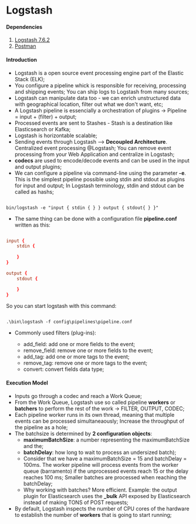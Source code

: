 # Logstash

#### Dependencies 

1. [Logstash 7.6.2](https://www.elastic.co/pt/downloads/past-releases/logstash-7-6-2)
2. [Postman](https://www.postman.com/)

#### Introduction

* Logstash is a open source event processing engine part of the Elastic Stack (ELK);
* You configure a pipeline whick is responsible for receiving, processing and shipping events; You can ship logs to Logstash from many sources;
* Logstash can manipulate data too - we can enrich unstructured data with geographical location, filter out what we don't want, etc;
* A Logstash pipeline is essencially a orchestration of plugins -> Pipeline = input + (filter) + output;
* Processed events are sent to Stashes - Stash is a destination like Elasticsearch or Kafka;
* Logstash is horizontable scalable;
* Sending events through Logstash --> **Decoupled Architecture**. Centralized event processing @Logstash; You can remove event processing from your Web Application and centralize in Logstash;
* **codecs** are used to encode/decode events and can be used in the input and output plugins;
* We can configure a pipeline via command-line using the parameter **-e**. This is the simplest pipeline possible using stdin and stdout as plugins for input and output; In Logstash terminology, stdin and stdout can be called as hashs;

~~~linux

bin/logstash -e "input { stdin { } } output { stdout{ } }"

~~~~

* The same thing can be done with a configuration file **pipeline.conf** written as this:

~~~conf

input {
    stdin {
        
    }
}

output {
    stdout {

    }
}
~~~

So you can start logstash with this command: 

~~~linux

.\bin\logstash -f config\pipelines\pipeline.conf

~~~

* Commonly used filters (plug-ins):

    - add_field: add one or more fields to the event;
    - remove_field: remove one or more fields to the event;
    - add_tag: add one or more tags to the event;
    - remove_tag: remove one or more tags to the event;
    - convert: convert fields data type;
 
#### Execution Model

* Inputs go through a codec and reach a Work Queue;
* From the Work Queue, Logstash use so called pipeline **workers** or **batchers** to perform the rest of the work -> FILTER, OUTPUT, CODEC;
* Each pipeline worker runs in its own thread, meaning that multiple events can be processed simultaneaously; Increase the throughput of the pipeline as a hole;
* The batchsize is determined by **2 configuration objects**: 
    * **maximumBatchSize**: a number representing the maximumBatchSize and the;
    * **batchDelay**: how long to wait to process an undersized batch);
    * Consider that we have a maximumBatchSize = 15 and batchDelay = 100ms. The worker pipeline will process events from the worker queue (barramento) if the unprocessed           events reach 15 or the delay reaches 100 ms; Smaller batches are processed when reaching the batchDelay;
    * Why working with batches? More efficient. Example: the output plugin for Elasticsearch uses the **_bulk** API exposed by Elasticsearch instead of making TONS of POST         requests;
 * By default, Logstash inspects the number of CPU cores of the hardware to establish the number of **workers** that is going to start running;
    

